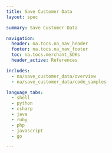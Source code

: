 ```yaml
---
title: Save Customer Data
layout: spec

summary: Save Customer Data

navigation:
  header: na.tocs.na_nav_header
  footer: na.tocs.na_nav_footer
  toc: na.tocs.merchant_SDKs
  header_active: References

includes:
  - na/save_customer_data/overview
  - na/save_customer_data/code_samples

language_tabs:
  - shell
  - python
  - csharp
  - java
  - ruby
  - php
  - javascript
  - go

---
```

